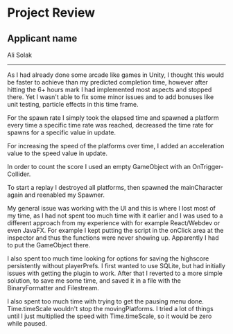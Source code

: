 # Project Review

## Applicant name
Ali Solak

---

<!-- Your review goes here -->
As I had already done some arcade like games in Unity, I thought this would be faster to achieve than my predicted completion time, however
after hitting the 6+ hours mark I had implemented most aspects and stopped there. Yet I wasn't able to fix some minor issues 
and to add bonuses like unit testing, particle effects in this time frame.

<!-- Explain why you did the things that way or any snippet that is word mentioning -->
For the spawn rate I simply took the elapsed time and spawned a platform every time a specific time rate was reached,
decreased the time rate for spawns for a specific value in update.

For increasing the speed of the platforms over time, I added an acceleration value to the speed value in update.

In order to count the score I used an empty GameObject with an OnTrigger-Collider.

To start a replay I destroyed all platforms, then spawned the mainCharacter again and reenabled my Spawner.

<!-- If you had any issue and how you resolved them -->
My general issue was working with the UI and this is where I lost most of my time, as I had not spent too much time with it earlier
and I was used to a different approach from my experience with for example React/Webdev or even JavaFX. For example
I kept putting the script in the onClick area at the inspector and thus the functions were never showing up.
Apparently I had to put the GameObject there.  

I also spent too much time looking for options for saving the highscore persistently without playerPrefs.
I first wanted to use SQLite, but had initially issues with getting the plugin to work. After that I reverted to a more simple solution, to save me some time,
and saved it in a file with the BinaryFormatter and Filestream.

I also spent too much time with trying to get the pausing menu done. Time.timeScale wouldn't stop the movingPlatforms. I tried a lot of things
until I just multiplied the speed with Time.timeScale, so it would be zero while paused.


